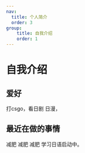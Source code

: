 ```yaml
---
nav:
  title: 个人简介
  order: 3
group:
    title: 自我介绍
    order: 1
---
```

# 自我介绍
## 爱好
 打csgo，看日剧 日漫，
## 最近在做的事情
减肥 减肥 减肥 学习日语启动中。

